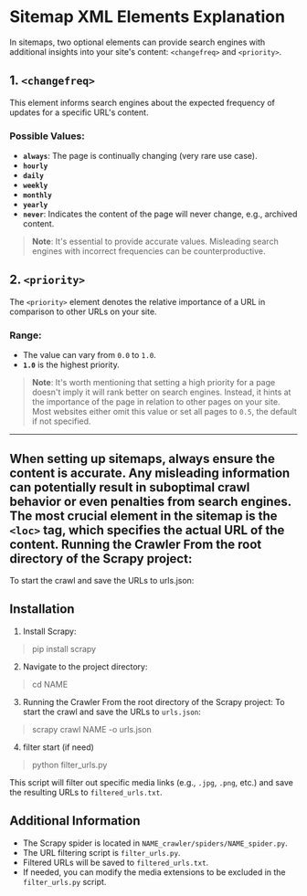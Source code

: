 # Sitemap XML Elements Explanation

In sitemaps, two optional elements can provide search engines with additional insights into your site's content: `<changefreq>` and `<priority>`.

## 1. `<changefreq>`

This element informs search engines about the expected frequency of updates for a specific URL's content.

### Possible Values:

- **`always`**: The page is continually changing (very rare use case).
- **`hourly`**
- **`daily`**
- **`weekly`**
- **`monthly`**
- **`yearly`**
- **`never`**: Indicates the content of the page will never change, e.g., archived content.

> **Note**: It's essential to provide accurate values. Misleading search engines with incorrect frequencies can be counterproductive.

## 2. `<priority>`

The `<priority>` element denotes the relative importance of a URL in comparison to other URLs on your site.

### Range:

- The value can vary from `0.0` to `1.0`.
- **`1.0`** is the highest priority.
  
> **Note**: It's worth mentioning that setting a high priority for a page doesn't imply it will rank better on search engines. Instead, it hints at the importance of the page in relation to other pages on your site. Most websites either omit this value or set all pages to `0.5`, the default if not specified.

---

When setting up sitemaps, always ensure the content is accurate. Any misleading information can potentially result in suboptimal crawl behavior or even penalties from search engines. The most crucial element in the sitemap is the `<loc>` tag, which specifies the actual URL of the content.
Running the Crawler
From the root directory of the Scrapy project:
---
To start the crawl and save the URLs to urls.json:

## Installation

1. Install Scrapy:
>pip install scrapy
2. Navigate to the project directory:
>cd NAME
3. Running the Crawler
From the root directory of the Scrapy project:
To start the crawl and save the URLs to `urls.json`:
>scrapy crawl NAME -o urls.json
4. filter start (if need)
> python filter_urls.py
 
This script will filter out specific media links (e.g., `.jpg`, `.png`, etc.) and save the resulting URLs to `filtered_urls.txt`.

## Additional Information

- The Scrapy spider is located in `NAME_crawler/spiders/NAME_spider.py`.
- The URL filtering script is `filter_urls.py`.
- Filtered URLs will be saved to `filtered_urls.txt`.
- If needed, you can modify the media extensions to be excluded in the `filter_urls.py` script.